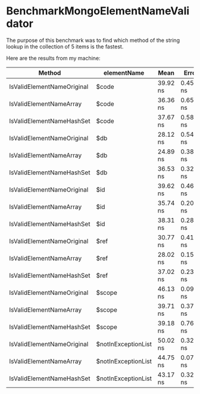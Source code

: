 # BenchmarkMongoElementNameValidator
The purpose of this benchmark was to find which method of the string lookup in the collection of 5 items is the fastest.

Here are the results from my machine:

|                     Method | elementName |     Mean |     Error |    StdDev |
|--------------------------- |------------ |--------- |---------- |---------- |
| IsValidElementNameOriginal |       $code | 39.92 ns | 0.4549 ns | 0.4033 ns |
|    IsValidElementNameArray |       $code | 36.36 ns | 0.6538 ns | 0.5795 ns |
|  IsValidElementNameHashSet |       $code | 37.67 ns | 0.5875 ns | 0.5495 ns |
| IsValidElementNameOriginal |         $db | 28.12 ns | 0.5414 ns | 0.5064 ns |
|    IsValidElementNameArray |         $db | 24.89 ns | 0.3851 ns | 0.3414 ns |
|  IsValidElementNameHashSet |         $db | 36.53 ns | 0.3256 ns | 0.3045 ns |
| IsValidElementNameOriginal |         $id | 39.62 ns | 0.4691 ns | 0.4388 ns |
|    IsValidElementNameArray |         $id | 35.74 ns | 0.2046 ns | 0.1709 ns |
|  IsValidElementNameHashSet |         $id | 38.31 ns | 0.2810 ns | 0.2629 ns |
| IsValidElementNameOriginal |        $ref | 30.77 ns | 0.4165 ns | 0.3896 ns |
|    IsValidElementNameArray |        $ref | 28.02 ns | 0.1563 ns | 0.1220 ns |
|  IsValidElementNameHashSet |        $ref | 37.02 ns | 0.2355 ns | 0.2203 ns |
| IsValidElementNameOriginal |      $scope | 46.13 ns | 0.0940 ns | 0.0879 ns |
|    IsValidElementNameArray |      $scope | 39.71 ns | 0.3720 ns | 0.3106 ns |
|  IsValidElementNameHashSet |      $scope | 39.18 ns | 0.7640 ns | 0.6772 ns |
| IsValidElementNameOriginal | $notInExceptionList | 50.02 ns | 0.3281 ns | 0.3069 ns |
|    IsValidElementNameArray | $notInExceptionList | 44.75 ns | 0.0712 ns | 0.0666 ns |
|  IsValidElementNameHashSet | $notInExceptionList | 43.17 ns | 0.3230 ns | 0.3022 ns |
